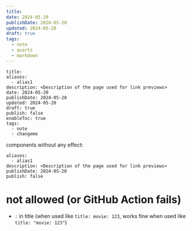 ```yaml
---
title: 
date: 2024-05-20
publishDate: 2024-05-20
updated: 2024-05-20
draft: true
tags:
  - note
  - quartz
  - markdown
---
```

 
```
title: 
aliases:
  - alias1
description: <Description of the page used for link previews>
date: 2024-05-20
publishDate: 2024-05-20
updated: 2024-05-20
draft: true
publish: false
enableToc: true
tags:
  - note
  - changeme
```

components without any effect:

```
aliases:
  - alias1
description: <Description of the page used for link previews>
publishDate: 2024-05-20
publish: false
```

# not allowed (or GitHub Action fails)

- `:` in title (when used like `title: movie: 123`, works fine when used like `title: "movie: 123"`)